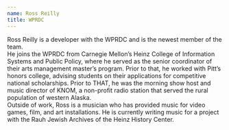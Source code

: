 ```yaml
---
name: Ross Reilly
title: WPRDC
---
```


Ross Reilly is a developer with the WPRDC and is the newest member of the team.  
He joins the WPRDC from Carnegie Mellon’s Heinz College of Information Systems and Public Policy, where he served as the senior coordinator of their arts management master’s program. Prior to that, he worked with Pitt’s honors college, advising students on their applications for competitive national scholarships. Prior to THAT, he was the morning show host and music director of KNOM, a non-profit radio station that served the rural population of western Alaska.  
Outside of work, Ross is a musician who has provided music for video games, film, and art installations. He is currently writing music for a project with the Rauh Jewish Archives of the Heinz History Center.